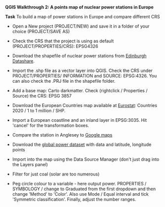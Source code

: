 **QGIS Walkthrough 2: A points map of nuclear power stations in Europe**

**Task**
To build a map of power stations in Europe and compare different CRS

- Open a New project (PROJECT/NEW) and save it in a folder of your choice (PROJECT/SAVE AS)

- Check the CRS that the project is using as default (PROJECT/PROPERTIES/CRS): EPSG4326

- Download the shapefile of nuclear power stations from [Edinburgh Datashare](https://datashare.ed.ac.uk/handle/10283/2464?show=full).

- Import the .shp file as a vector layer into QGIS. Check the CRS under PROJECT/PROPERTIES/ INFORMATION and SOURCE: EPSG:4326. You can also check the .PRJ file in the shapefile folder.

- Add a base map: Carto darkmatter. Check (rightclick / Properties / Source) the CRS: EPSG 3857

- Download the European Countries map available at [Eurostat](https://ec.europa.eu/eurostat/web/gisco/geodata/reference-data/administrative-units-statistical-units/countries): Countries 2020 / 1 to 1 million / SHP.

- Import a European coastline and an inland layer in EPSG:3035. Hit 'cancel' for the transformation boxes.

- Compare the station in Anglesey to [Google maps](https://www.google.com/maps/place/North+Wales/@53.4141455,-4.4818501,15.89z/data=!4m5!3m4!1s0x486541b670202709:0x87f67d40aaba0eb1!8m2!3d53.0711149!4d-3.8080783)

<!-- - Right click on the base map layer (ESRI Grey Dark): LAYER CRS / SET PROJECT LAYER FROM CRS. The project and all its files are now using EPSG 3847 (WGS84 Pseudo Mercator) rather than EPSG:4326 - WGS 84

- Now compare Anglesey again in the map and in Google maps

- Resize the dots that represent the power stations -->

- Download the [global power dataset](https://datasets.wri.org/dataset/globalpowerplantdatabase) with data and latitude, longitude points

- Import into the map using the Data Source Manager (don't just drag into the Layers panel)

- Filter for just coal (solar are too numerous)

- Peg circle colour to a variable - here output power. PROPERTIES / SYMBOLOGY /  change to Graduated from the first dropdown and then change 'Method' to 'Color'. Also use Mode / Equal interval and tick 'Symmetric classification'. Finally, adjust the number ranges.
